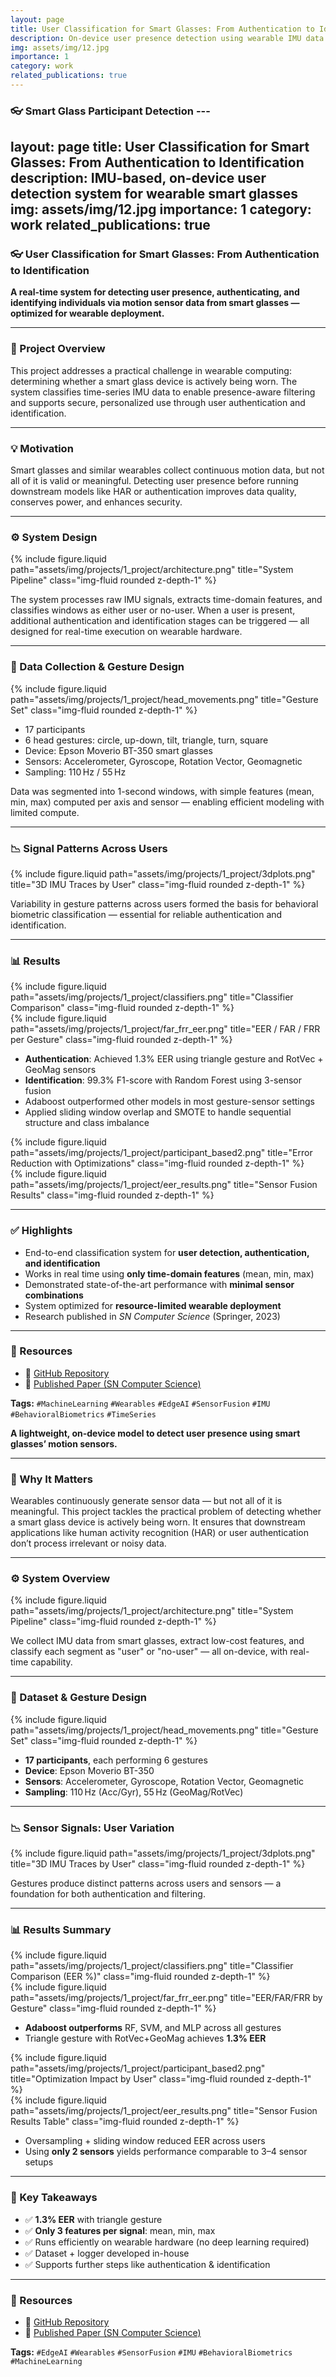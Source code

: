 ```yaml
---
layout: page
title: User Classification for Smart Glasses: From Authentication to Identification
description: On-device user presence detection using wearable IMU data
img: assets/img/12.jpg
importance: 1
category: work
related_publications: true
---
```


### 👓 Smart Glass Participant Detection  ---
layout: page
title: User Classification for Smart Glasses: From Authentication to Identification
description: IMU-based, on-device user detection system for wearable smart glasses
img: assets/img/12.jpg
importance: 1
category: work
related_publications: true
---

### 👓 User Classification for Smart Glasses: From Authentication to Identification  
**A real-time system for detecting user presence, authenticating, and identifying individuals via motion sensor data from smart glasses — optimized for wearable deployment.**

---

### 🎯 Project Overview  
This project addresses a practical challenge in wearable computing: determining whether a smart glass device is actively being worn. The system classifies time-series IMU data to enable presence-aware filtering and supports secure, personalized use through user authentication and identification.

---

### 💡 Motivation  
Smart glasses and similar wearables collect continuous motion data, but not all of it is valid or meaningful. Detecting user presence before running downstream models like HAR or authentication improves data quality, conserves power, and enhances security.

---

### ⚙️ System Design  

<div class="row">
  <div class="col-sm-12 mt-3">
    {% include figure.liquid path="assets/img/projects/1_project/architecture.png" title="System Pipeline" class="img-fluid rounded z-depth-1" %}
  </div>
</div>

The system processes raw IMU signals, extracts time-domain features, and classifies windows as either user or no-user. When a user is present, additional authentication and identification stages can be triggered — all designed for real-time execution on wearable hardware.

---

### 🧪 Data Collection & Gesture Design  

<div class="row">
  <div class="col-sm-12 mt-3">
    {% include figure.liquid path="assets/img/projects/1_project/head_movements.png" title="Gesture Set" class="img-fluid rounded z-depth-1" %}
  </div>
</div>

- 17 participants  
- 6 head gestures: circle, up-down, tilt, triangle, turn, square  
- Device: Epson Moverio BT-350 smart glasses  
- Sensors: Accelerometer, Gyroscope, Rotation Vector, Geomagnetic  
- Sampling: 110 Hz / 55 Hz  

Data was segmented into 1-second windows, with simple features (mean, min, max) computed per axis and sensor — enabling efficient modeling with limited compute.

---

### 📉 Signal Patterns Across Users  

<div class="row">
  <div class="col-sm-12 mt-3">
    {% include figure.liquid path="assets/img/projects/1_project/3dplots.png" title="3D IMU Traces by User" class="img-fluid rounded z-depth-1" %}
  </div>
</div>

Variability in gesture patterns across users formed the basis for behavioral biometric classification — essential for reliable authentication and identification.

---

### 📊 Results  

<div class="row">
  <div class="col-sm-6 mt-3">
    {% include figure.liquid path="assets/img/projects/1_project/classifiers.png" title="Classifier Comparison" class="img-fluid rounded z-depth-1" %}
  </div>
  <div class="col-sm-6 mt-3">
    {% include figure.liquid path="assets/img/projects/1_project/far_frr_eer.png" title="EER / FAR / FRR per Gesture" class="img-fluid rounded z-depth-1" %}
  </div>
</div>

- **Authentication**: Achieved 1.3% EER using triangle gesture and RotVec + GeoMag sensors  
- **Identification**: 99.3% F1-score with Random Forest using 3-sensor fusion  
- Adaboost outperformed other models in most gesture-sensor settings  
- Applied sliding window overlap and SMOTE to handle sequential structure and class imbalance  

<div class="row">
  <div class="col-sm-6 mt-3">
    {% include figure.liquid path="assets/img/projects/1_project/participant_based2.png" title="Error Reduction with Optimizations" class="img-fluid rounded z-depth-1" %}
  </div>
  <div class="col-sm-6 mt-3">
    {% include figure.liquid path="assets/img/projects/1_project/eer_results.png" title="Sensor Fusion Results" class="img-fluid rounded z-depth-1" %}
  </div>
</div>

---

### ✅ Highlights  
- End-to-end classification system for **user detection, authentication, and identification**  
- Works in real time using **only time-domain features** (mean, min, max)  
- Demonstrated state-of-the-art performance with **minimal sensor combinations**  
- System optimized for **resource-limited wearable deployment**  
- Research published in *SN Computer Science* (Springer, 2023)

---

### 🔗 Resources  
- 📁 [GitHub Repository](https://github.com/sumeyye-agac/glass-data-participant-detection)  
- 📄 [Published Paper (SN Computer Science)](https://doi.org/10.1007/s42979-023-02202-4)

**Tags:** `#MachineLearning` `#Wearables` `#EdgeAI` `#SensorFusion` `#IMU` `#BehavioralBiometrics` `#TimeSeries`

**A lightweight, on-device model to detect user presence using smart glasses’ motion sensors.**

---

### 🚀 Why It Matters  
Wearables continuously generate sensor data — but not all of it is meaningful. This project tackles the practical problem of detecting whether a smart glass device is actively being worn. It ensures that downstream applications like human activity recognition (HAR) or user authentication don’t process irrelevant or noisy data.

---

### ⚙️ System Overview  

<div class="row">
  <div class="col-sm-12 mt-3">
    {% include figure.liquid path="assets/img/projects/1_project/architecture.png" title="System Pipeline" class="img-fluid rounded z-depth-1" %}
  </div>
</div>

We collect IMU data from smart glasses, extract low-cost features, and classify each segment as "user" or "no-user" — all on-device, with real-time capability.

---

### 🧪 Dataset & Gesture Design  

<div class="row">
  <div class="col-sm-12 mt-3">
    {% include figure.liquid path="assets/img/projects/1_project/head_movements.png" title="Gesture Set" class="img-fluid rounded z-depth-1" %}
  </div>
</div>

- **17 participants**, each performing 6 gestures  
- **Device**: Epson Moverio BT-350  
- **Sensors**: Accelerometer, Gyroscope, Rotation Vector, Geomagnetic  
- **Sampling**: 110 Hz (Acc/Gyr), 55 Hz (GeoMag/RotVec)

---

### 📉 Sensor Signals: User Variation  

<div class="row">
  <div class="col-sm-12 mt-3">
    {% include figure.liquid path="assets/img/projects/1_project/3dplots.png" title="3D IMU Traces by User" class="img-fluid rounded z-depth-1" %}
  </div>
</div>

Gestures produce distinct patterns across users and sensors — a foundation for both authentication and filtering.

---

### 📊 Results Summary  

<div class="row">
  <div class="col-sm-6 mt-3">
    {% include figure.liquid path="assets/img/projects/1_project/classifiers.png" title="Classifier Comparison (EER %)" class="img-fluid rounded z-depth-1" %}
  </div>
  <div class="col-sm-6 mt-3">
    {% include figure.liquid path="assets/img/projects/1_project/far_frr_eer.png" title="EER/FAR/FRR by Gesture" class="img-fluid rounded z-depth-1" %}
  </div>
</div>

- **Adaboost outperforms** RF, SVM, and MLP across all gestures  
- Triangle gesture with RotVec+GeoMag achieves **1.3% EER**

<div class="row">
  <div class="col-sm-6 mt-3">
    {% include figure.liquid path="assets/img/projects/1_project/participant_based2.png" title="Optimization Impact by User" class="img-fluid rounded z-depth-1" %}
  </div>
  <div class="col-sm-6 mt-3">
    {% include figure.liquid path="assets/img/projects/1_project/eer_results.png" title="Sensor Fusion Results Table" class="img-fluid rounded z-depth-1" %}
  </div>
</div>

- Oversampling + sliding window reduced EER across users  
- Using **only 2 sensors** yields performance comparable to 3–4 sensor setups

---

### 🔑 Key Takeaways

- ✅ **1.3% EER** with triangle gesture  
- ✅ **Only 3 features per signal**: mean, min, max  
- ✅ Runs efficiently on wearable hardware (no deep learning required)  
- ✅ Dataset + logger developed in-house  
- ✅ Supports further steps like authentication & identification  

---

### 🔗 Resources  
- 📁 [GitHub Repository](https://github.com/sumeyye-agac/glass-data-participant-detection)  
- 📄 [Published Paper (SN Computer Science)](https://doi.org/10.1007/s42979-023-02202-4)

**Tags:** `#EdgeAI` `#Wearables` `#SensorFusion` `#IMU` `#BehavioralBiometrics` `#MachineLearning`
